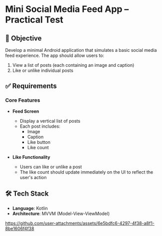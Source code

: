 # Mini Social Media Feed App – Practical Test

## 📱 Objective

Develop a minimal Android application that simulates a basic social media feed experience. The app should allow users to:

1. View a list of posts (each containing an image and caption)
2. Like or unlike individual posts

## ✅ Requirements

### Core Features

* **Feed Screen**
  * Display a vertical list of posts
  * Each post includes:
    * Image
    * Caption
    * Like button
    * Like count

* **Like Functionality**

  * Users can like or unlike a post
  * The like count should update immediately on the UI to reflect the user's action

## 🛠️ Tech Stack

* **Language**: Kotlin
* **Architecture**: MVVM (Model-View-ViewModel)

https://github.com/user-attachments/assets/6e5bdfc6-4297-4f38-a8f1-8be1606f4f38

